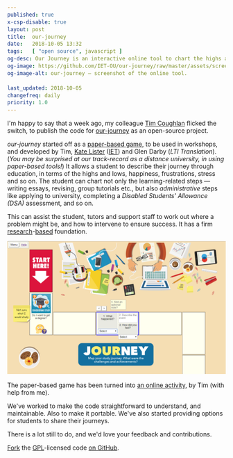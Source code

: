 ```yaml
---
published: true
x-csp-disable: true
layout: post
title:  our-journey
date:   2018-10-05 13:32
tags:   [ "open source", javascript ]
og-desc: Our Journey is an interactive online tool to chart the highs and lows of student journeys.
og-image: https://github.com/IET-OU/our-journey/raw/master/assets/screenshot-1.png
og-image-alt: our-journey — screenshot of the online tool.

last_updated: 2018-10-05
changefreq: daily
priority: 1.0
---
```


I'm happy to say that a week ago, my colleague [Tim Coughlan][tim] flicked the switch,
to publish the code for [our-journey][] as an open-source project.

_our-journey_ started off as a [paper-based game][download], to be used in workshops,
and developed by Tim, [Kate Lister][kate] ([IET][]) and Glen Darby (_LTI Translation_).
(_You may be surprised at our track-record as a distance university, in using paper-based tools!_)
It allows a student to describe their journey through education, in terms of the highs and lows,
happiness, frustrations, stress and so on.
The student can chart not only the learning-related steps — writing essays, revising, group tutorials etc.,
but also _administrative_ steps like applying to university, completing a _Disabled Students' Allowance (DSA)_ assessment, and so on.

This can assist the student, tutors and support staff to work out where a problem might be,
and how to intervene to ensure success.
It has a firm [research][oro]-[based][oro-2] foundation.
<!--([Coughlan & Lister, 2018][oro]; [Coughlan, Ullmann & Lister, 2017][oro-2])-->

[![Screenshot of the online tool][image]][our-journey]

The paper-based game has been turned into [an online activity][tool], by Tim (with help from me).

We've worked to make the code straightforward to understand, and maintainable.
Also to make it portable.
We've also started providing options for students to share their journeys.

There is a lot still to do, and we'd love your feedback and contributions.

[Fork][gh] the [GPL][]-licensed code [on GitHub][gh].

[tim]: https://iet.open.ac.uk/people/tim.coughlan
[kate]: https://twitter.com/KateMarburg
[iet]: https://iet.open.ac.uk/ "Institute of Educational Technology"
[our-journey]: https://iet-ou.github.io/our-journey/ "our-journey"
[download]: https://iet-ou.github.io/our-journey/download.html "PDF downloads"
[tool]: https://unpkg.com/our-journey/index.html
[gh]: https://github.com/IET-OU/our-journey
[gpl]: https://github.com/IET-OU/our-journey/blob/master/LICENSE.txt
  "GNU General Public License v3.0"

[oro]: https://oro.open.ac.uk/54760/ "Research paper. Coughlan & Lister, 2018"
[oro-2]: hhttps://oro.open.ac.uk/48991/ "Researh paper. Coughlan, Ullmann & Lister, 2017."
[image]: https://github.com/IET-OU/our-journey/raw/master/assets/screenshot-1.png

[End]: //.
